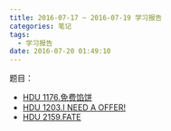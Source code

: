 ```yaml
---
title: 2016-07-17 ~ 2016-07-19 学习报告
categories: 笔记
tags:
  - 学习报告
date: 2016-07-20 01:49:10
---
```


题目： 

- [HDU 1176.免费馅饼](/post/HDU/1176.html)
- [HDU 1203.I NEED A OFFER!](/post/HDU/1203.html)
- [HDU 2159.FATE](/post/HDU/2159.html)

 <!--more-->